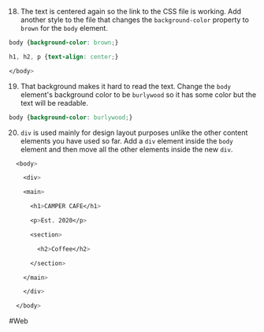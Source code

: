 18. The text is centered again so the link to the CSS file is working. Add another style to the file that changes the `background-color` property to `brown` for the `body` element.

```css
body {background-color: brown;}

h1, h2, p {text-align: center;}

</body>
```


19. That background makes it hard to read the text. Change the `body` element's background color to be `burlywood` so it has some color but the text will be readable.
```css
body {background-color: burlywood;}
```


20.  `div` is used mainly for design layout purposes unlike the other content elements you have used so far. Add a `div` element inside the `body` element and then move all the other elements inside the new `div`.

```css
  <body>

    <div>

    <main>

      <h1>CAMPER CAFE</h1>

      <p>Est. 2020</p>

      <section>

        <h2>Coffee</h2>

      </section>

    </main>

    </div>

  </body>
```

#Web